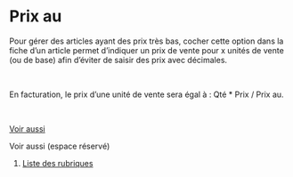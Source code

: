 # Prix au


Pour gérer des articles ayant des prix très bas, cocher cette option 
 dans la fiche d’un article permet d’indiquer un prix de vente pour x unités 
 de vente (ou de base) afin d’éviter de saisir des prix avec décimales.


 


En facturation, le prix d’une unité de vente sera égal à : Qté 
 \* Prix / Prix 
 au.


 


[Voir aussi](javascript:RelatedTopic0.Click())


Voir aussi (espace réservé)
 

1. [Liste des rubriques](#)



